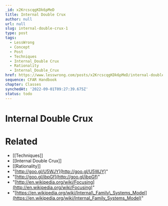 ```yaml
---
_id: x2KrcscqgKDk6pMeD
title: Internal Double Crux
author: null
url: null
slug: internal-double-crux-1
type: post
tags:
  - LessWrong
  - Concept
  - Post
  - Techniques
  - Internal_Double Crux
  - Rationality
  - Internal_Double_Crux
href: https://www.lesswrong.com/posts/x2KrcscqgKDk6pMeD/internal-double-crux-1
sequence: CFAR Handbook
chapter: Classes
synchedAt: '2022-09-01T09:27:39.675Z'
status: todo
---
```


# Internal Double Crux


# Related

- [[Techniques]]
- [[Internal Double Crux]]
- [[Rationality]]
- "[http://goo.gl/U5WJY](http://goo.gl/U5WJY)"
- "[http://goo.gl/ibpGf](http://goo.gl/ibpGf)"
- "[http://en.wikipedia.org/wiki/Focusing](http://en.wikipedia.org/wiki/Focusing)"
- "[https://en.wikipedia.org/wiki/Internal\_Family\_Systems_Model](https://en.wikipedia.org/wiki/Internal_Family_Systems_Model)"